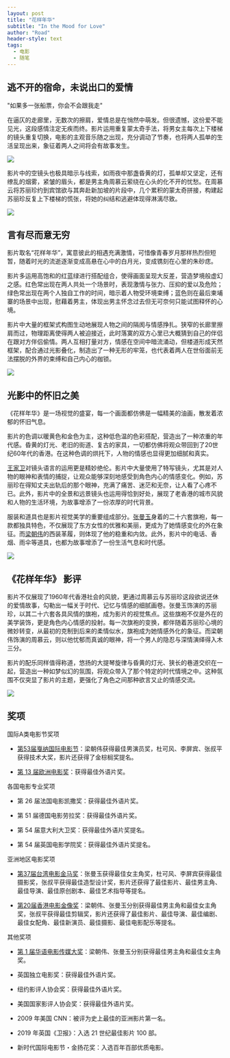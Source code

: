 ```yaml
---
layout: post
title: "花样年华"
subtitle: "In the Mood for Love"
author: "Road"
header-style: text
tags:
  - 电影
  - 随笔
---
```



逃不开的宿命，未说出口的爱情
------
"如果多一张船票，你会不会跟我走"

在逼仄的走廊里，无数次的擦肩，爱情总是在悄然中萌发。但很遗憾，这份爱不能见光，这段感情注定无疾而终。影片运用重复蒙太奇手法，将男女主每次上下楼梯的镜头重复切换，电影的主观音乐随之出现，充分调动了节奏，也将两人孤单的生活呈现出来，象征着两人之间将会有故事发生。

![](https://picture.gptkong.com/20250113/1347ae7e00dd394a7fbb754ded7ea776ea.png)

影片中的空镜头也极具暗示与线索，如雨夜中那盏昏黄的灯，孤单却又坚定，还有缭乱的烟雾，紧皱的眉头，都是男主角周慕云萦绕在心头的化不开的忧愁。在周慕云将苏丽珍约到宾馆欲与其奔赴新加坡的片段中，几个累积的蒙太奇拼接，构建起苏丽珍反复上下楼梯的慌张，将她的纠结和逃避体现得淋漓尽致。

![](https://picture.gptkong.com/20250113/13507704fbf3a54f0dac4da8172dcf0d1e.png)

言有尽而意无穷
-------


影片取名“花样年华”，寓意彼此的相遇充满激情，可惜像青春岁月那样热烈但短暂，随着时光的流逝逐渐变成高悬在心中的白月光，变成镌刻在心里的朱砂痣。

影片多运用高饱和的红蓝绿进行搭配组合，使得画面呈现大反差，营造梦境般虚幻之感。红色常出现在两人共处一个场景时，表现激情与张力、压抑的爱以及危险；绿色常出现在两个人独自工作的时间，暗示着人物受环境束缚；蓝色则在最后柬埔寨的场景中出现，慰藉着男主，体现出男主怀念过去但无可奈何只能试图释怀的心境。

影片中大量的框架式构图生动地展现人物之间的隔阂与情感挣扎。狭窄的长廊里擦肩而过，物理距离使得两人被迫接近，此时落寞的双方心里已大概猜到自己的伴侣在跟对方伴侣偷情。两人互相打量对方，情感在空间中暗流涌动，但楼道形成天然框架，配合通过光影叠化，制造出了一种无形的牢笼，也代表着两人在世俗面前无法摆脱的外界的束缚和自己内心的枷锁。

![](https://picture.gptkong.com/20250113/13238bedfd6ed14ff3b739632be7f5278b.png)


光影中的怀旧之美
---

《花样年华》是一场视觉的盛宴，每一个画面都仿佛是一幅精美的油画，散发着浓郁的怀旧气息。

影片的色调以暖黄色和金色为主，这种低色温的色彩搭配，营造出了一种浓重的年代感。昏黄的灯光、老旧的街道、复古的家具，一切都仿佛将观众带回到了20世纪60年代的香港。在这种色调的烘托下，人物的情感也显得更加细腻和真实。

[王家卫](https://baike.baidu.com/item/%E7%8E%8B%E5%AE%B6%E5%8D%AB/373607)对镜头语言的运用更是精妙绝伦。影片中大量使用了特写镜头，尤其是对人物的眼神和表情的捕捉，让观众能够深刻地感受到角色内心的情感变化。例如，苏丽珍在得知丈夫出轨后的那个眼神，充满了痛苦、迷茫和无奈，让人看了心疼不已。此外，影片中的全景和远景镜头也运用得恰到好处，展现了老香港的城市风貌和人物的生活环境，为故事增添了一份浓厚的时代背景。

服装和道具也是影片视觉美学的重要组成部分。[张曼玉](https://baike.baidu.com/item/%E5%BC%A0%E6%9B%BC%E7%8E%89/328181?fromModule=lemma_search-box)身着的二十六套旗袍，每一款都独具特色，不仅展现了东方女性的优雅和美丽，更成为了她情感变化的外在象征。而[梁朝伟](https://baike.baidu.com/item/%E6%A2%81%E6%9C%9D%E4%BC%9F/168480?fromModule=lemma_inlink)的西装革履，则体现了他的稳重和内敛。此外，影片中的电话、香烟、雨伞等道具，也都为故事增添了一份生活气息和时代感。

![](https://picture.gptkong.com/20250113/13257b032f16a74b3883941cbe0601b75c.png)

《花样年华》 影评
---

影片不仅展现了1960年代香港社会的风貌，更通过周慕云与苏丽珍这段欲说还休的爱情故事，勾勒出一幅关于时代、记忆与情感的细腻画卷。张曼玉饰演的苏丽珍，以其二十六套各具风情的旗袍，成为影片的视觉焦点。这些旗袍不仅是外在的美学装饰，更是角色内心情感的投射。每一次旗袍的变换，都伴随着苏丽珍心境的微妙转变，从最初的克制到后来的柔情似水，旗袍成为她情感外化的象征。而梁朝伟饰演的周慕云，则以他忧郁而真诚的眼神，将一个男人的隐忍与深情演绎得入木三分。

影片的配乐同样值得称道，悠扬的大提琴旋律与昏黄的灯光、狭长的巷道交织在一起，营造出一种如梦似幻的氛围，将观众带入了那个特定的时代情境之中。这种氛围不仅突显了影片的主题，更强化了角色之间那种欲言又止的情感交流。

![](https://picture.gptkong.com/20250113/13175f4756906e42adbf810379f5c9c7ce.jpg)


奖项
--

国际A类电影节奖项

- [第53届戛纳国际电影节](https://baike.baidu.com/item/%E7%AC%AC53%E5%B1%8A%E6%88%9B%E7%BA%B3%E5%9B%BD%E9%99%85%E7%94%B5%E5%BD%B1%E8%8A%82/14812512?fromModule=lemma_inlink)：梁朝伟获得最佳男演员奖，杜可风、李屏宾、张叔平获得技术大奖，影片还获得了金棕榈奖提名。

- [第 13 届欧洲电影奖](https://baike.baidu.com/item/%E7%AC%AC13%E5%B1%8A%E6%AC%A7%E6%B4%B2%E7%94%B5%E5%BD%B1%E5%A5%96/17514140?fromModule=lemma_inlink)：获得最佳外语片奖。

各国电影专业奖项

- 第 26 届法国电影凯撒奖：获得最佳外语片奖。

- 第 51 届德国电影劳拉奖：获得最佳外语片奖。

- 第 54 届意大利大卫奖：获得最佳外语片奖提名。

- 第 54 届英国电影学院奖：获得最佳外语片奖提名。


亚洲地区电影奖项

- [第37届台湾电影金马奖](https://baike.baidu.com/item/%E7%AC%AC37%E5%B1%8A%E5%8F%B0%E6%B9%BE%E7%94%B5%E5%BD%B1%E9%87%91%E9%A9%AC%E5%A5%96/10483919?fromModule=lemma_inlink)：张曼玉获得最佳女主角奖，杜可风、李屏宾获得最佳摄影奖，张叔平获得最佳造型设计奖，影片还获得了最佳影片、最佳男主角、最佳导演、最佳原创剧本、最佳艺术指导等提名。

- [第20届香港电影金像奖](https://baike.baidu.com/item/%E7%AC%AC20%E5%B1%8A%E9%A6%99%E6%B8%AF%E7%94%B5%E5%BD%B1%E9%87%91%E5%83%8F%E5%A5%96/10325126?fromModule=lemma_inlink)：梁朝伟、张曼玉分别获得最佳男主角和最佳女主角奖，张叔平获得最佳剪辑奖，影片还获得了最佳影片、最佳导演、最佳编剧、最佳女配角、最佳新演员、最佳摄影、最佳电影配乐等提名。

其他奖项

- [第 1 届华语电影传媒大奖](https://baike.baidu.com/item/%E7%AC%AC1%E5%B1%8A%E5%8D%8E%E8%AF%AD%E7%94%B5%E5%BD%B1%E4%BC%A0%E5%AA%92%E5%A4%A7%E5%A5%96/3842593?fromModule=lemma_inlink)：梁朝伟、张曼玉分别获得最佳男主角和最佳女主角奖。

- 英国独立电影奖：获得最佳外语片奖。

- 纽约影评人协会奖：获得最佳外语片奖。

- 美国国家影评人协会奖：获得最佳外语片奖。

- 2009 年美国 CNN：被评为史上最佳的亚洲影片第一名。

- 2019 年英国《卫报》：入选 21 世纪最佳影片 100 部。

- 新时代国际电影节・金扬花奖：入选百年百部优质电影。
